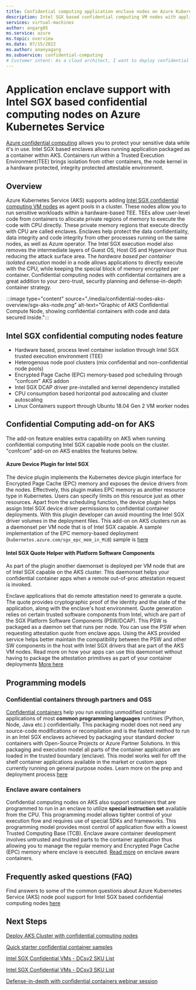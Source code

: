 ```yaml
---
title: Confidential computing application enclave nodes on Azure Kubernetes Service (AKS)
description: Intel SGX based confidential computing VM nodes with application enclave support
services: virtual-machines
author: angarg05
ms.service: azure
ms.topic: overview
ms.date: 07/15/2022
ms.author: ananyagarg
ms.subservice: confidential-computing
# Customer intent: As a cloud architect, I want to deploy confidential computing nodes in AKS using Intel SGX, so that I can run sensitive workloads securely within a trusted execution environment, ensuring data confidentiality and integrity.
---
```


# Application enclave support with Intel SGX based confidential computing nodes on Azure Kubernetes Service

[Azure confidential computing](overview.md) allows you to protect your sensitive data while it's in use. Intel SGX based enclaves allows running application packaged as a container within AKS. Containers run within a Trusted Execution Environment(TEE) brings isolation from other containers, the node kernel in a hardware protected, integrity protected attestable environment.

## Overview

Azure Kubernetes Service (AKS) supports adding [Intel SGX confidential computing VM nodes](confidential-computing-enclaves.md) as agent pools in a cluster. These nodes allow you to run sensitive workloads within a hardware-based TEE. TEEs allow user-level code from containers to allocate private regions of memory to execute the code with CPU directly. These private memory regions that execute directly with CPU are called enclaves. Enclaves help protect the data confidentiality, data integrity and code integrity from other processes running on the same nodes, as well as Azure operator. The Intel SGX execution model also removes the intermediate layers of Guest OS, Host OS and Hypervisor thus reducing the attack surface area. The *hardware based per container isolated execution* model in a node allows applications to directly execute with the CPU, while keeping the special block of memory encrypted per container. Confidential computing nodes with confidential containers are a great addition to your zero-trust, security planning and defense-in-depth container strategy.

:::image type="content" source="./media/confidential-nodes-aks-overview/sgx-aks-node.png" alt-text="Graphic of AKS Confidential Compute Node, showing confidential containers with code and data secured inside.":::

## Intel SGX confidential computing nodes feature

- Hardware based, process level container isolation through Intel SGX trusted execution environment (TEE)
- Heterogenous node pool clusters (mix confidential and non-confidential node pools)
- Encrypted Page Cache (EPC) memory-based pod scheduling through "confcom" AKS addon
- Intel SGX DCAP driver pre-installed and kernel dependency installed
- CPU consumption based horizontal pod autoscaling and cluster autoscaling
- Linux Containers support through Ubuntu 18.04 Gen 2 VM worker nodes

## Confidential Computing add-on for AKS
The add-on feature enables extra capability on AKS when running confidential computing Intel SGX capable node pools on the cluster. "confcom" add-on on AKS enables the features below.

#### Azure Device Plugin for Intel SGX <a id="sgx-plugin"></a>

The device plugin implements the Kubernetes device plugin interface for Encrypted Page Cache (EPC) memory and exposes the device drivers from the nodes. Effectively, this plugin makes EPC memory as another resource type in Kubernetes. Users can specify limits on this resource just as other resources. Apart from the scheduling function, the device plugin helps assign Intel SGX device driver permissions to confidential container deployments. With this plugin developer can avoid mounting the Intel SGX driver volumes in the deployment files. This add-on on AKS clusters run as a daemonset per VM node that is of Intel SGX capable. A sample implementation of the EPC memory-based deployment (`kubernetes.azure.com/sgx_epc_mem_in_MiB`) sample is [here](https://github.com/Azure-Samples/confidential-computing/blob/main/containersamples/helloworld/helm/templates/helloworld.yaml)

#### Intel SGX Quote Helper with Platform Software Components <a id="sgx-plugin"></a>

As part of the plugin another daemonset is deployed  per VM node that are of Intel SGX capable on the AKS cluster. This daemonset helps your confidential container apps when a remote out-of-proc attestation request is invoked. 

Enclave applications that do remote attestation need to generate a quote. The quote provides cryptographic proof of the identity and the state of the application, along with the enclave's host environment. Quote generation relies on certain trusted software components from Intel, which are part of the SGX Platform Software Components (PSW/DCAP). This PSW is packaged as a daemon set that runs per node. You can use the PSW when requesting attestation quote from enclave apps. Using the AKS provided service helps better maintain the compatibility between the PSW and other SW components in the host with Intel SGX drivers that are part of the AKS VM nodes. Read more on how your apps can use this daemonset without having to package the attestation primitives as part of your container deployments [More here](confidential-nodes-aks-addon.md#psw-with-sgx-quote-helper)

## Programming models

### Confidential containers through partners and OSS

[Confidential containers](confidential-containers.md) help you run existing unmodified container applications of most **common programming languages** runtimes (Python, Node, Java etc.) confidentially. This packaging model does not need any source-code modifications or recompilation and is the fastest method to run in an Intel SGX enclaves achieved by packaging your standard docker containers with Open-Source Projects or Azure Partner Solutions. In this packaging and execution model all parts of the container application are loaded in the trusted boundary (enclave). This model works well for off the shelf container applications available in the market or custom apps currently running on general purpose nodes. Learn more on the prep and deployment process [here](confidential-containers-enclaves.md)

### Enclave aware containers
Confidential computing nodes on AKS also support containers that are programmed to run in an enclave to utilize **special instruction set** available from the CPU. This programming model allows tighter control of your execution flow and requires use of special SDKs and frameworks. This programming model provides most control of application flow with a lowest Trusted Computing Base (TCB). Enclave aware container development involves untrusted and trusted parts to the container application thus allowing you to manage the regular memory and Encrypted Page Cache (EPC) memory where enclave is executed. [Read more](enclave-aware-containers.md) on enclave aware containers.

## Frequently asked questions (FAQ)
Find answers to some of the common questions about Azure Kubernetes Service (AKS) node pool support for Intel SGX based confidential computing nodes [here](confidential-nodes-aks-faq.yml)

## Next Steps

[Deploy AKS Cluster with confidential computing nodes](./confidential-enclave-nodes-aks-get-started.md)

[Quick starter confidential container samples](https://github.com/Azure-Samples/confidential-container-samples)

[Intel SGX Confidential VMs - DCsv2 SKU List](/azure/virtual-machines/dcv2-series)

[Intel SGX Confidential VMs - DCsv3 SKU List](/azure/virtual-machines/dcv3-series)

[Defense-in-depth with confidential containers webinar session](https://www.youtube.com/watch?reload=9&v=FYZxtHI_Or0&feature=youtu.be)

<!-- LINKS - external -->
[Azure Attestation]: ../attestation/index.yml

<!-- LINKS - internal -->
[DC Virtual Machine]: /confidential-computing/virtual-machine-solutions-sgx.md

